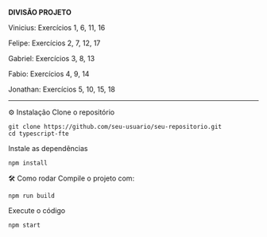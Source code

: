 **DIVISÃO PROJETO**

Vinicius:
Exercícios 1, 6, 11, 16

Felipe:
Exercícios 2, 7, 12, 17

Gabriel:
Exercícios 3, 8, 13

Fabio:
Exercícios 4, 9, 14

Jonathan:
Exercícios 5, 10, 15, 18

*********************************


⚙️ Instalação
Clone o repositório

    git clone https://github.com/seu-usuario/seu-repositorio.git
    cd typescript-fte

Instale as dependências

    npm install

🛠️ Como rodar
Compile o projeto com:

    npm run build

Execute o código

    npm start

